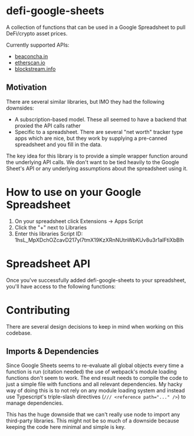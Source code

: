 # defi-google-sheets

A collection of functions that can be used in a Google Spreadsheet to pull DeFi/crypto asset prices. 

Currently supported APIs:

* [beaconcha.in](https://beaconcha.in)
* [etherscan.io](https://etherscan.io)
* [blockstream.info](https://blockstream.info)

## Motivation

There are several similar libraries, but IMO they had the following downsides:

* A subscription-based model.  These all seemed to have a backend that proxied the API calls rather 
* Specific to a spreadsheet.  There are several "net worth" tracker type apps which are nice, but they work by supplying a pre-canned spreadsheet and you fill in the data.  

The key idea for this library is to provide a simple wrapper function around the underlying API calls.  We don't want to be tied heavily to the Google Sheet's API or any underlying assumptions about the spreadsheet using it.
# How to use on your Google Spreadsheet

1. On your spreadsheet click Extensions -> Apps Script
1. Click the "+" next to Libraries
1. Enter this libraries Script ID: 1hsL\_MpXDchOZcavD217yl7tmX19KzXRnNUtnWbKUv8u3r1alFtiXbBlh

# Spreadsheet API

Once you've successfully added defi-google-sheets to your spreadsheet, you'll have access to the following functions:

# Contributing

There are several design decisions to keep in mind when working on this codebase. 

## Imports & Dependencies

Since Google Sheets seems to re-evaluate all global objects every time a function is run (citation needed) the use of webpack's module loading functions don't seem to work.  The end result needs to compile the code to just a simple file with functions and all relevant dependencies.  My hacky way of doing this is to not rely on any module loading system and instead use Typescript's triple-slash directives (`/// <reference path="..." />`) to manage dependencies.

This has the huge downside that we can't really use node to import any third-party libraries.  This might not be so much of a downside because keeping the code here minimal and simple is key.

